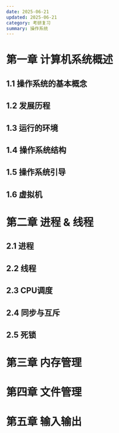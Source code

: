 ```yaml
---
date: 2025-06-21
updated: 2025-06-21
category: 考研复习
summary: 操作系统
---
```

# 第一章 计算机系统概述



## 1.1 操作系统的基本概念





## 1.2 发展历程





## 1.3 运行的环境





## 1.4 操作系统结构





## 1.5 操作系统引导





## 1.6 虚拟机







# 第二章 进程 & 线程

## 2.1 进程





## 2.2 线程





## 2.3 CPU调度





## 2.4 同步与互斥





## 2.5 死锁



# 第三章 内存管理



# 第四章 文件管理



# 第五章 输入输出





